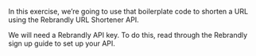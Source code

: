 In this exercise, we’re going to use that boilerplate code to shorten a URL using the Rebrandly URL Shortener API.

We will need a Rebrandly API key. To do this, read through the Rebrandly sign up guide to set up your API.